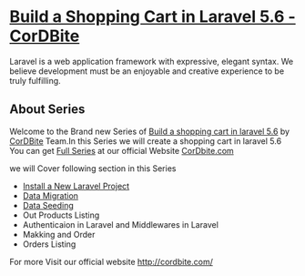 <p align="center">
  <a href="http://cordbite.com/build-a-shopping-cart-in-laravel"><h1>Build a Shopping Cart in Laravel 5.6 - CorDBite</h1></a>
</p>


Laravel is a web application framework with expressive, elegant syntax. We believe development must be an enjoyable and creative experience to be truly fulfilling.

## About Series

Welcome to the Brand new Series of <a href="http://cordbite.com/build-a-shopping-cart-in-laravel">Build a shopping cart in laravel 5.6</a> by <a href="http://cordbite.com/">CorDBite</a> Team.In this Series we will create a shopping cart in laravel 5.6
You can get <a href="http://cordbite.com/build-a-shopping-cart-in-laravel">Full Series</a> at our official Website <a href="http://cordbite.com/">CorDbite.com</a>


we will Cover following section in this Series
- [Install a New Laravel Project](http://cordbite.com/how-to-setup-new-laravel-with-xampp-windows)
- [Data Migration](http://cordbite.com/build-a-shopping-cart-in-laravel-part-1) 
- [Data Seeding](http://cordbite.com/build-a-shopping-cart-in-laravel-part-1#seeding)
- Out Products Listing 
- Authenticaion in Laravel and Middlewares in Laravel
- Makking and Order
- Orders Listing


For more Visit our official website <a href="http://cordbite.com/">http://cordbite.com/</a>
